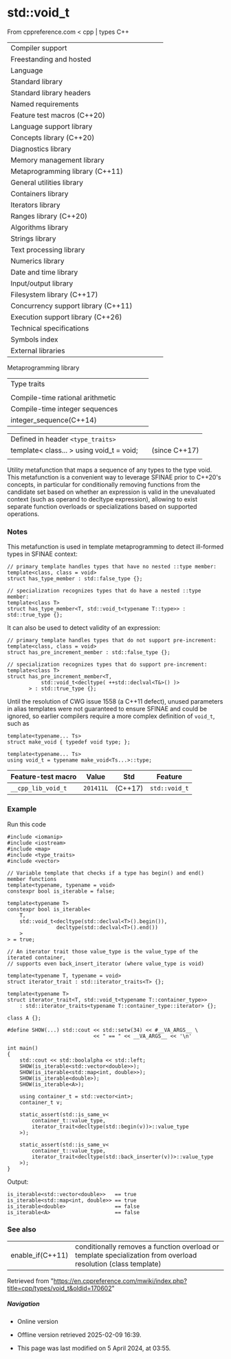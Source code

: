 # std::void_t

From cppreference.com
< cpp‎ | types
C++

|  |  |  |  |  |
| --- | --- | --- | --- | --- |
| Compiler support | | | | |
| Freestanding and hosted | | | | |
| Language | | | | |
| Standard library | | | | |
| Standard library headers | | | | |
| Named requirements | | | | |
| Feature test macros (C++20) | | | | |
| Language support library | | | | |
| Concepts library (C++20) | | | | |
| Diagnostics library | | | | |
| Memory management library | | | | |
| Metaprogramming library (C++11) | | | | |
| General utilities library | | | | |
| Containers library | | | | |
| Iterators library | | | | |
| Ranges library (C++20) | | | | |
| Algorithms library | | | | |
| Strings library | | | | |
| Text processing library | | | | |
| Numerics library | | | | |
| Date and time library | | | | |
| Input/output library | | | | |
| Filesystem library (C++17) | | | | |
| Concurrency support library (C++11) | | | | |
| Execution support library (C++26) | | | | |
| Technical specifications | | | | |
| Symbols index | | | | |
| External libraries | | | | |

Metaprogramming library

|  |  |  |  |  |
| --- | --- | --- | --- | --- |
| Type traits | | | | |
| |  |  |  |  |  | | --- | --- | --- | --- | --- | | Type categories | | | | | | is_void(C++11) | | | | | | is_null_pointer(C++11)(DR\*) | | | | | | |  |  |  |  |  | | --- | --- | --- | --- | --- | | is_array(C++11) | | | | | | is_pointer(C++11) | | | | | | is_enum(C++11) | | | | | | is_union(C++11) | | | | | | is_class(C++11) | | | | | | is_function(C++11) | | | | | | is_reference(C++11) | | | | | | |  |  |  |  |  | | --- | --- | --- | --- | --- | | is_object(C++11) | | | | | | is_scalar(C++11) | | | | | | is_compound(C++11) | | | | | | is_integral(C++11) | | | | | | is_floating_point(C++11) | | | | | | is_fundamental(C++11) | | | | | | is_arithmetic(C++11) | | | | | | | is_lvalue_reference(C++11) | | | | | | is_rvalue_reference(C++11) | | | | | | is_member_pointer(C++11) | | | | | | is_member_object_pointer(C++11) | | | | | | is_member_function_pointer(C++11) | | | | | | Type properties | | | | | | is_const(C++11) | | | | | | is_volatile(C++11) | | | | | | is_empty(C++11) | | | | | | is_polymorphic(C++11) | | | | | | is_final(C++14) | | | | | | is_abstract(C++11) | | | | | | is_aggregate(C++17) | | | | | | is_implicit_lifetime(C++23) | | | | | | is_trivial(C++11)(deprecated in C++26) | | | | | | is_trivially_copyable(C++11) | | | | | | is_standard_layout(C++11) | | | | | | is_literal_type(C++11)(until C++20\*) | | | | | | is_pod(C++11)(deprecated in C++20) | | | | | | is_signed(C++11) | | | | | | is_unsigned(C++11) | | | | | | is_bounded_array(C++20) | | | | | | is_unbounded_array(C++20) | | | | | | is_scoped_enum(C++23) | | | | | | has_unique_object_representations(C++17) | | | | | | Type trait constants | | | | | | integral_constantbool_constanttrue_typefalse_type(C++11)(C++17)(C++11)(C++11) | | | | | | Metafunctions | | | | | | conjunction(C++17) | | | | | | disjunction(C++17) | | | | | | negation(C++17) | | | | | | |  |  |  |  |  | | --- | --- | --- | --- | --- | | Supported operations | | | | | | |  |  |  |  |  | | --- | --- | --- | --- | --- | | is_constructibleis_trivially_constructibleis_nothrow_constructible(C++11)(C++11)(C++11) | | | | | | is_default_constructibleis_trivially_default_constructibleis_nothrow_default_constructible(C++11)(C++11)(C++11) | | | | | | is_copy_constructibleis_trivially_copy_constructibleis_nothrow_copy_constructible(C++11)(C++11)(C++11) | | | | | | is_move_constructibleis_trivially_move_constructibleis_nothrow_move_constructible(C++11)(C++11)(C++11) | | | | | | is_assignableis_trivially_assignableis_nothrow_assignable(C++11)(C++11)(C++11) | | | | | | |  |  |  |  |  | | --- | --- | --- | --- | --- | | is_copy_assignableis_trivially_copy_assignableis_nothrow_copy_assignable(C++11)(C++11)(C++11) | | | | | | is_move_assignableis_trivially_move_assignableis_nothrow_move_assignable(C++11)(C++11)(C++11) | | | | | | is_destructibleis_trivially_destructibleis_nothrow_destructible(C++11)(C++11)(C++11) | | | | | | has_virtual_destructor(C++11) | | | | | | is_swappable_withis_swappableis_nothrow_swappable_withis_nothrow_swappable(C++17)(C++17)(C++17)(C++17) | | | | | |  | | | | | | | Relationships and property queries | | | | | | |  |  |  |  |  | | --- | --- | --- | --- | --- | | is_same(C++11) | | | | | | is_convertibleis_nothrow_convertible(C++11)(C++20) | | | | | | is_layout_compatible(C++20) | | | | | | is_pointer_interconvertible_base_of(C++20) | | | | | | is_pointer_interconvertible_with_class(C++20) | | | | | | is_corresponding_member(C++20) | | | | | | reference_constructs_from_temporary(C++23) | | | | | | reference_converts_from_temporary(C++23) | | | | | | |  |  |  |  |  | | --- | --- | --- | --- | --- | | is_base_of(C++11) | | | | | | is_virtual_base_of(C++26) | | | | | | alignment_of(C++11) | | | | | | rank(C++11) | | | | | | extent(C++11) | | | | | | is_invocableis_invocable_ris_nothrow_invocableis_nothrow_invocable_r(C++17)(C++17)(C++17)(C++17) | | | | | | | Type modifications | | | | | | |  |  |  |  |  | | --- | --- | --- | --- | --- | | remove_cvremove_constremove_volatile(C++11)(C++11)(C++11) | | | | | | add_cvadd_constadd_volatile(C++11)(C++11)(C++11) | | | | | | make_signed(C++11) | | | | | | make_unsigned(C++11) | | | | | | |  |  |  |  |  | | --- | --- | --- | --- | --- | | remove_reference(C++11) | | | | | | add_lvalue_referenceadd_rvalue_reference(C++11)(C++11) | | | | | | remove_pointer(C++11) | | | | | | add_pointer(C++11) | | | | | | remove_extent(C++11) | | | | | | remove_all_extents(C++11) | | | | | |  | | | | | | | Type transformations | | | | | | |  |  |  |  |  | | --- | --- | --- | --- | --- | | aligned_storage(C++11)(deprecated in C++23) | | | | | | aligned_union(C++11)(deprecated in C++23) | | | | | | decay(C++11) | | | | | | remove_cvref(C++20) | | | | | | result_ofinvoke_result(C++11)(until C++20\*)(C++17) | | | | | |  | | | | | | |  |  |  |  |  | | --- | --- | --- | --- | --- | | conditional(C++11) | | | | | | common_type(C++11) | | | | | | common_reference(C++20) | | | | | | underlying_type(C++11) | | | | | | type_identity(C++20) | | | | | | enable_if(C++11) | | | | | | ****void_t****(C++17) | | | | | | |
| Compile-time rational arithmetic | | | | |
| Compile-time integer sequences | | | | |
| integer_sequence(C++14) | | | | |

|  |  |  |
| --- | --- | --- |
| Defined in header `<type_traits>` |  |  |
| template< class... >  using void_t = void; |  | (since C++17) |
|  |  |  |

Utility metafunction that maps a sequence of any types to the type void. This metafunction is a convenient way to leverage SFINAE prior to C++20's concepts, in particular for conditionally removing functions from the candidate set based on whether an expression is valid in the unevaluated context (such as operand to decltype expression), allowing to exist separate function overloads or specializations based on supported operations.

### Notes

This metafunction is used in template metaprogramming to detect ill-formed types in SFINAE context:

```
// primary template handles types that have no nested ::type member:
template<class, class = void>
struct has_type_member : std::false_type {};
 
// specialization recognizes types that do have a nested ::type member:
template<class T>
struct has_type_member<T, std::void_t<typename T::type>> : std::true_type {};

```

It can also be used to detect validity of an expression:

```
// primary template handles types that do not support pre-increment:
template<class, class = void>
struct has_pre_increment_member : std::false_type {};
 
// specialization recognizes types that do support pre-increment:
template<class T>
struct has_pre_increment_member<T,
           std::void_t<decltype( ++std::declval<T&>() )>
       > : std::true_type {};

```

Until the resolution of CWG issue 1558 (a C++11 defect), unused parameters in alias templates were not guaranteed to ensure SFINAE and could be ignored, so earlier compilers require a more complex definition of `void_t`, such as

```
template<typename... Ts>
struct make_void { typedef void type; };
 
template<typename... Ts>
using void_t = typename make_void<Ts...>::type;

```

| Feature-test macro | Value | Std | Feature |
| --- | --- | --- | --- |
| `__cpp_lib_void_t` | `201411L` | (C++17) | `std::void_t` |

### Example

Run this code

```
#include <iomanip>
#include <iostream>
#include <map>
#include <type_traits>
#include <vector>
 
// Variable template that checks if a type has begin() and end() member functions
template<typename, typename = void>
constexpr bool is_iterable = false;
 
template<typename T>
constexpr bool is_iterable<
    T,
    std::void_t<decltype(std::declval<T>().begin()),
                decltype(std::declval<T>().end())
    >
> = true;
 
// An iterator trait those value_type is the value_type of the iterated container,
// supports even back_insert_iterator (where value_type is void)
 
template<typename T, typename = void>
struct iterator_trait : std::iterator_traits<T> {};
 
template<typename T>
struct iterator_trait<T, std::void_t<typename T::container_type>>
    : std::iterator_traits<typename T::container_type::iterator> {};
 
class A {};
 
#define SHOW(...) std::cout << std::setw(34) << #__VA_ARGS__ \
                            << " == " << __VA_ARGS__ << '\n'
 
int main()
{
    std::cout << std::boolalpha << std::left;
    SHOW(is_iterable<std::vector<double>>);
    SHOW(is_iterable<std::map<int, double>>);
    SHOW(is_iterable<double>);
    SHOW(is_iterable<A>);
 
    using container_t = std::vector<int>;
    container_t v;
 
    static_assert(std::is_same_v<
        container_t::value_type,
        iterator_trait<decltype(std::begin(v))>::value_type
    >);
 
    static_assert(std::is_same_v<
        container_t::value_type,
        iterator_trait<decltype(std::back_inserter(v))>::value_type
    >);
}

```

Output:

```
is_iterable<std::vector<double>>   == true
is_iterable<std::map<int, double>> == true
is_iterable<double>                == false
is_iterable<A>                     == false

```

### See also

|  |  |
| --- | --- |
| enable_if(C++11) | conditionally removes a function overload or template specialization from overload resolution   (class template) |

Retrieved from "<https://en.cppreference.com/mwiki/index.php?title=cpp/types/void_t&oldid=170602>"

##### Navigation

- Online version
- Offline version retrieved 2025-02-09 16:39.

- This page was last modified on 5 April 2024, at 03:55.